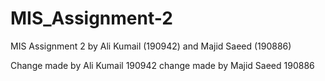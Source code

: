 # MIS_Assignment-2

MIS Assignment 2 by Ali Kumail (190942) and Majid Saeed (190886)

Change made by Ali Kumail 190942
change made by Majid Saeed 190886
